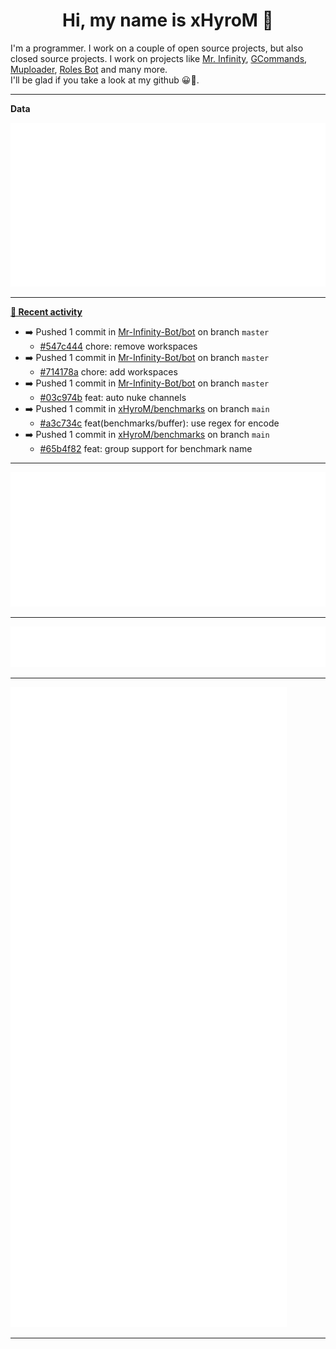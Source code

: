 <p align="center">
    <!-- <img src="https://avatars.githubusercontent.com/u/56601352" width="192" alt="hyro's pfp" /> -->
    <h1 align="center">Hi, my name is xHyroM 👋</h1>
</p>

I'm a programmer. I work on a couple of open source projects, but also closed source projects. I work on projects like [Mr. Infinity](https://discord.com/oauth2/authorize?client_id=720321585625694239&scope=bot%20applications.commands&permissions=8&redirect_uri=https://blobs.gq/imanager&prompt=consent&response_type=code), [GCommands](https://github.com/Garlic-Team/GCommands), [Muploader](https://github.com/xHyroM/Muploader), [Roles Bot](https://github.com/xHyroM/roles-bot) and many more.  
I'll be glad if you take a look at my github 😀👀.

___
**Data**

<img src="https://github.com/xHyroM/xHyroM/blob/master/.cache/base.svg">

___

**[📰 Recent activity](https://github.com/xHyroM)**
* ➡️ Pushed 1 commit in [Mr-Infinity-Bot/bot](https://github.com/Mr-Infinity-Bot/bot) on branch `master`
  * [#547c444](https://github.com/Mr-Infinity-Bot/bot/commit/547c444) chore: remove workspaces
* ➡️ Pushed 1 commit in [Mr-Infinity-Bot/bot](https://github.com/Mr-Infinity-Bot/bot) on branch `master`
  * [#714178a](https://github.com/Mr-Infinity-Bot/bot/commit/714178a) chore: add workspaces
* ➡️ Pushed 1 commit in [Mr-Infinity-Bot/bot](https://github.com/Mr-Infinity-Bot/bot) on branch `master`
  * [#03c974b](https://github.com/Mr-Infinity-Bot/bot/commit/03c974b) feat: auto nuke channels
* ➡️ Pushed 1 commit in [xHyroM/benchmarks](https://github.com/xHyroM/benchmarks) on branch `main`
  * [#a3c734c](https://github.com/xHyroM/benchmarks/commit/a3c734c) feat(benchmarks/buffer): use regex for encode
* ➡️ Pushed 1 commit in [xHyroM/benchmarks](https://github.com/xHyroM/benchmarks) on branch `main`
  * [#65b4f82](https://github.com/xHyroM/benchmarks/commit/65b4f82) feat: group support for benchmark name


___

<img src="https://github.com/xHyroM/xHyroM/blob/master/.cache/isocalendar.svg">

___

<img src="https://github.com/xHyroM/xHyroM/blob/master/.cache/languages.svg">

___

<img src="https://github.com/xHyroM/xHyroM/blob/master/.cache/achievements.svg">

___
